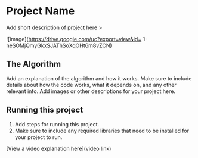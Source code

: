 # Project Name

 Add short description of project here > 

![image](https://drive.google.com/uc?export=view&id= 1-neSOMjQmyGkxSJAThSoXqOHt6m8vZCN)



## The Algorithm

Add an explanation of the algorithm and how it works. Make sure to include details about how the code works, what it depends on, and any other relevant info. Add images or other descriptions for your project here. 

## Running this project

1. Add steps for running this project.
2. Make sure to include any required libraries that need to be installed for your project to run.

[View a video explanation here](video link)
